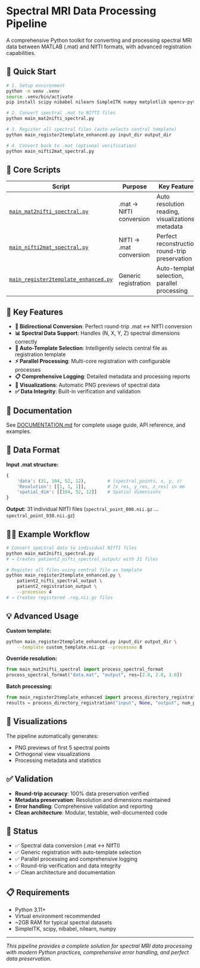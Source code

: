 # Spectral MRI Data Processing Pipeline

A comprehensive Python toolkit for converting and processing spectral MRI data between MATLAB (.mat) and NIfTI formats, with advanced registration capabilities.

## 🚀 Quick Start

```bash
# 1. Setup environment
python -m venv .venv
source .venv/bin/activate
pip install scipy nibabel nilearn SimpleITK numpy matplotlib opencv-python

# 2. Convert spectral .mat to NIfTI files
python main_mat2nifti_spectral.py

# 3. Register all spectral files (auto-selects central template)
python main_register2template_enhanced.py input_dir output_dir

# 4. Convert back to .mat (optional verification)
python main_nifti2mat_spectral.py
```

## 📁 Core Scripts

| Script | Purpose | Key Features |
|--------|---------|--------------|
| [`main_mat2nifti_spectral.py`](DOCUMENTATION.md#main_mat2nifti_spectralpy) | .mat → NIfTI conversion | Auto resolution reading, visualizations, metadata |
| [`main_nifti2mat_spectral.py`](DOCUMENTATION.md#main_nifti2mat_spectralpy) | NIfTI → .mat conversion | Perfect reconstruction, round-trip preservation |
| [`main_register2template_enhanced.py`](DOCUMENTATION.md#main_register2template_enhancedpy) | Generic registration | Auto-template selection, parallel processing |

## 🎯 Key Features

- **🔄 Bidirectional Conversion**: Perfect round-trip .mat ↔ NIfTI conversion
- **📊 Spectral Data Support**: Handles (N, X, Y, Z) spectral dimensions correctly
- **🤖 Auto-Template Selection**: Intelligently selects central file as registration template
- **⚡ Parallel Processing**: Multi-core registration with configurable processes
- **📋 Comprehensive Logging**: Detailed metadata and processing reports
- **🎨 Visualizations**: Automatic PNG previews of spectral data
- **✅ Data Integrity**: Built-in verification and validation

## 📖 Documentation

See [DOCUMENTATION.md](DOCUMENTATION.md) for complete usage guide, API reference, and examples.

## 🔧 Data Format

**Input .mat structure:**
```python
{
    'data': (31, 104, 52, 12),        # (spectral_points, x, y, z)
    'Resolution': [[1, 1, 1]],        # [x_res, y_res, z_res] in mm
    'spatial_dim': [[104, 52, 12]]    # Spatial dimensions
}
```

**Output:** 31 individual NIfTI files (`spectral_point_000.nii.gz` ... `spectral_point_030.nii.gz`)

## 🏃‍♂️ Example Workflow

```bash
# Convert spectral data to individual NIfTI files
python main_mat2nifti_spectral.py
# → Creates patient2_nifti_spectral_output/ with 31 files

# Register all files using central file as template
python main_register2template_enhanced.py \
    patient2_nifti_spectral_output \
    patient2_registration_output \
    --processes 4
# → Creates registered .reg.nii.gz files
```

## 💡 Advanced Usage

**Custom template:**
```bash
python main_register2template_enhanced.py input_dir output_dir \
    --template custom_template.nii.gz --processes 8
```

**Override resolution:**
```python
from main_mat2nifti_spectral import process_spectral_format
process_spectral_format("data.mat", "output", res=[2.0, 2.0, 3.0])
```

**Batch processing:**
```python
from main_register2template_enhanced import process_directory_registration
results = process_directory_registration("input", None, "output", num_processes=12)
```

## 🎨 Visualizations

The pipeline automatically generates:
- PNG previews of first 5 spectral points
- Orthogonal view visualizations
- Processing metadata and statistics

## ✅ Validation

- **Round-trip accuracy**: 100% data preservation verified
- **Metadata preservation**: Resolution and dimensions maintained
- **Error handling**: Comprehensive validation and reporting
- **Clean architecture**: Modular, testable, well-documented code

## 🚦 Status

- ✅ Spectral data conversion (.mat ↔ NIfTI)
- ✅ Generic registration with auto-template selection
- ✅ Parallel processing and comprehensive logging
- ✅ Round-trip verification and data integrity
- ✅ Clean architecture and documentation

## 📋 Requirements

- Python 3.11+
- Virtual environment recommended
- ~2GB RAM for typical spectral datasets
- SimpleITK, scipy, nibabel, nilearn, numpy

---

*This pipeline provides a complete solution for spectral MRI data processing with modern Python practices, comprehensive error handling, and perfect data preservation.*
